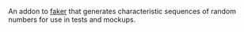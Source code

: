 An addon to [faker](https://faker.readthedocs.io/en/stable/index.html) that generates characteristic sequences of random numbers for use in tests and mockups.
